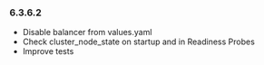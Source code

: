### 6.3.6.2

* Disable balancer from values.yaml
* Check cluster_node_state on startup and in Readiness Probes
* Improve tests